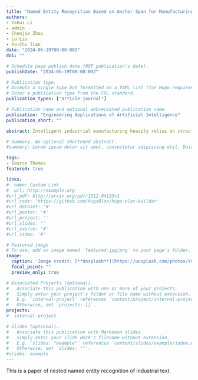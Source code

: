 ```yaml
---
title: "Named Entity Recognition Based on Anchor Span for Manufacturing Text Knowledge Extraction"
authors:
- Yahui Li
- admin
- Chunjie Zhou
- Lu Liu
- Yu-Chu Tian
date: "2024-06-19T00:00:00Z"
doi: ""

# Schedule page publish date (NOT publication's date).
publishDate: "2024-06-19T00:00:00Z"

# Publication type.
# Accepts a single type but formatted as a YAML list (for Hugo requirements).
# Enter a publication type from the CSL standard.
publication_types: ["article-journal"]

# Publication name and optional abbreviated publication name.
publication: "Engineering Applications of Artificial Intelligence"
publication_short: ""

abstract: Intelligent industrial manufacturing heavily relies on structured knowledge. Named Entity Recognition (NER), an essential technique for extracting structured knowledge from text, has garnered significant research interest. However, current NER approaches face difficulties in handling multiple levels of entity nesting in knowledge extraction, especially within the manufacturing context. To address this issue, we present an Anchor Span-based NER (ASNER) approach for accurately and efficiently extracting manufacturing text knowledge. This method combines token and span classification. Initially, the head and tail features of the entity are extracted, with the corresponding anchor span of potential entities generated based on a boundary match neural network to localize the entities. Subsequently, token spatial contextual features are extracted using biaffine attention and convolutional neural networks, and classification categories are assigned to the anchor span-filtered entity features. Experimental studies demonstrate the effectiveness of the proposed ASNER approach.

# Summary. An optional shortened abstract.
#summary: Lorem ipsum dolor sit amet, consectetur adipiscing elit. Duis posuere tellus ac convallis placerat. Proin tincidunt magna sed ex sollicitudin condimentum.

tags:
- Source Themes
featured: true

links:
#- name: Custom Link
#  url: http://example.org
#url_pdf: http://arxiv.org/pdf/1512.04133v1
#url_code: 'https://github.com/HugoBlox/hugo-blox-builder'
#url_dataset: '#'
#url_poster: '#'
#url_project: ''
#url_slides: ''
#url_source: '#'
#url_video: '#'

# Featured image
# To use, add an image named `featured.jpg/png` to your page's folder. 
image:
  caption: 'Image credit: [**Unsplash**](https://unsplash.com/photos/s9CC2SKySJM)'
  focal_point: ""
  preview_only: true

# Associated Projects (optional).
#   Associate this publication with one or more of your projects.
#   Simply enter your project's folder or file name without extension.
#   E.g. `internal-project` references `content/project/internal-project/index.md`.
#   Otherwise, set `projects: []`.
projects:
#- internal-project

# Slides (optional).
#   Associate this publication with Markdown slides.
#   Simply enter your slide deck's filename without extension.
#   E.g. `slides: "example"` references `content/slides/example/index.md`.
#   Otherwise, set `slides: ""`.
#slides: example
---
```


This is a paper of nested named entity recognition of industrial text.
